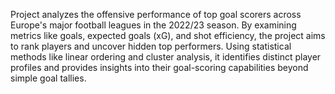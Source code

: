 Project analyzes the offensive performance of top goal scorers across Europe's major football leagues in the 2022/23 season. By examining metrics like goals, expected goals (xG), and shot efficiency, the project aims to rank players and uncover hidden top performers. Using statistical methods like linear ordering and cluster analysis, it identifies distinct player profiles and provides insights into their goal-scoring capabilities beyond simple goal tallies.
